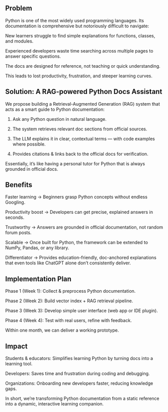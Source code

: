 ## Problem

Python is one of the most widely used programming languages. Its documentation is comprehensive but notoriously difficult to navigate:

New learners struggle to find simple explanations for functions, classes, and modules.

Experienced developers waste time searching across multiple pages to answer specific questions.

The docs are designed for reference, not teaching or quick understanding.

This leads to lost productivity, frustration, and steeper learning curves.

## Solution: A RAG-powered Python Docs Assistant

We propose building a Retrieval-Augmented Generation (RAG) system that acts as a smart guide to Python documentation:

1. Ask any Python question in natural language.

2. The system retrieves relevant doc sections from official sources.

3. The LLM explains it in clear, contextual terms — with code examples where possible.

4. Provides citations & links back to the official docs for verification.

Essentially, it’s like having a personal tutor for Python that is always grounded in official docs.

## Benefits

Faster learning → Beginners grasp Python concepts without endless Googling.

Productivity boost → Developers can get precise, explained answers in seconds.

Trustworthy → Answers are grounded in official documentation, not random forum posts.

Scalable → Once built for Python, the framework can be extended to NumPy, Pandas, or any library.

Differentiator → Provides education-friendly, doc-anchored explanations that even tools like ChatGPT alone don’t consistently deliver.

## Implementation Plan

Phase 1 (Week 1): Collect & preprocess Python documentation.

Phase 2 (Week 2): Build vector index + RAG retrieval pipeline.

Phase 3 (Week 3): Develop simple user interface (web app or IDE plugin).

Phase 4 (Week 4): Test with real users, refine with feedback.

Within one month, we can deliver a working prototype.

## Impact

Students & educators: Simplifies learning Python by turning docs into a learning tool.

Developers: Saves time and frustration during coding and debugging.

Organizations: Onboarding new developers faster, reducing knowledge gaps.

In short, we’re transforming Python documentation from a static reference into a dynamic, interactive learning companion.